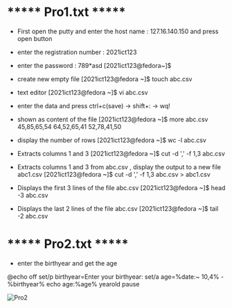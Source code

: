 # ***** Pro1.txt *****

- First open the putty and enter the host name : 127.16.140.150 and press open button

- enter the registration number : 2021ict123

- enter the password : 789*asd
 [2021ict123@fedora~]$

- create new empty file
[2021ict123@fedora ~]$ touch abc.csv

- text editor
[2021ict123@fedora ~]$ vi abc.csv

- enter the data and press ctrl+c(save) -> shift+: -> wq!

- shown as content of the file
[2021ict123@fedora ~]$ more abc.csv
45,85,65,54
64,52,65,41
52,78,41,50

- display the number of rows
[2021ict123@fedora ~]$ wc -l abc.csv

- Extracts columns 1 and 3
[2021ict123@fedora ~]$ cut -d ',' -f 1,3 abc.csv

- Extracts columns 1 and 3 from abc.csv , display the output to a new file abc1.csv
[2021ict123@fedora ~]$ cut -d ',' -f 1,3 abc.csv > abc1.csv

- Displays the first 3 lines of the file abc.csv
[2021ict123@fedora ~]$ head -3 abc.csv

- Displays the last 2 lines of the file abc.csv
[2021ict123@fedora ~]$ tail -2 abc.csv


# ***** Pro2.txt *****

- enter the birthyear and get the age

@echo off 
set/p birthyear=Enter your birthyear:
set/a age=%date:~ 10,4% -%birthyear%
echo age:%age% yearold
pause

![Pro2](https://github.com/user-attachments/assets/a0200697-d37a-44b2-9fd4-492f2e3d8e8a)
